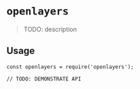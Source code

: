 # `openlayers`

> TODO: description

## Usage

```
const openlayers = require('openlayers');

// TODO: DEMONSTRATE API
```
